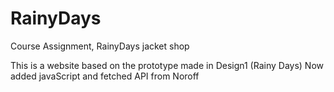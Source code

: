 # RainyDays

Course Assignment, RainyDays jacket shop

This is a website based on the prototype made in Design1 (Rainy Days)
Now added javaScript and fetched API from Noroff
